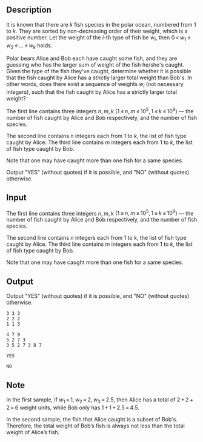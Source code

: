 ## Description

<div><p>It is known that there are <span class="tex-span"><i>k</i></span> fish species in the polar ocean, numbered from <span class="tex-span">1</span> to <span class="tex-span"><i>k</i></span>. They are sorted by non-decreasing order of their weight, which is a positive number. Let the weight of the <span class="tex-span"><i>i</i></span>-th type of fish be <span class="tex-span"><i>w</i><sub class="lower-index"><i>i</i></sub></span>, then <span class="tex-span">0 &lt; <i>w</i><sub class="lower-index">1</sub> ≤ <i>w</i><sub class="lower-index">2</sub> ≤ ... ≤ <i>w</i><sub class="lower-index"><i>k</i></sub></span> holds.</p><p>Polar bears Alice and Bob each have caught some fish, and they are guessing who has the larger sum of weight of the fish he/she's caught. Given the type of the fish they've caught, determine whether it is possible that the fish caught by Alice has a <span class="tex-font-style-bf">strictly larger</span> total weight than Bob's. In other words, does there exist a sequence of weights <span class="tex-span"><i>w</i><sub class="lower-index"><i>i</i></sub></span> (not necessary integers), such that the fish caught by Alice has a strictly larger total weight?</p></div><div class="input-specification"><p>The first line contains three integers <span class="tex-span"><i>n</i>, <i>m</i>, <i>k</i></span> <span class="tex-span">(1 ≤ <i>n</i>, <i>m</i> ≤ 10<sup class="upper-index">5</sup>, 1 ≤ <i>k</i> ≤ 10<sup class="upper-index">9</sup>)</span> — the number of fish caught by Alice and Bob respectively, and the number of fish species.</p><p>The second line contains <span class="tex-span"><i>n</i></span> integers each from 1 to <span class="tex-span"><i>k</i></span>, the list of fish type caught by Alice. The third line contains <span class="tex-span"><i>m</i></span> integers each from 1 to <span class="tex-span"><i>k</i></span>, the list of fish type caught by Bob.</p><p>Note that one may have caught more than one fish for a same species.</p></div><div class="output-specification"><p>Output "<span class="tex-font-style-tt">YES</span>" (without quotes) if it is possible, and "<span class="tex-font-style-tt">NO</span>" (without quotes) otherwise.</p></div>

## Input

<p>The first line contains three integers <span class="tex-span"><i>n</i>, <i>m</i>, <i>k</i></span> <span class="tex-span">(1 ≤ <i>n</i>, <i>m</i> ≤ 10<sup class="upper-index">5</sup>, 1 ≤ <i>k</i> ≤ 10<sup class="upper-index">9</sup>)</span> — the number of fish caught by Alice and Bob respectively, and the number of fish species.</p><p>The second line contains <span class="tex-span"><i>n</i></span> integers each from 1 to <span class="tex-span"><i>k</i></span>, the list of fish type caught by Alice. The third line contains <span class="tex-span"><i>m</i></span> integers each from 1 to <span class="tex-span"><i>k</i></span>, the list of fish type caught by Bob.</p><p>Note that one may have caught more than one fish for a same species.</p>

## Output

<p>Output "<span class="tex-font-style-tt">YES</span>" (without quotes) if it is possible, and "<span class="tex-font-style-tt">NO</span>" (without quotes) otherwise.</p>





```input1
3 3 3
2 2 2
1 1 3

```




```input2
4 7 9
5 2 7 3
3 5 2 7 3 8 7

```




```output1
YES

```




```output2
NO

```



## Note

<p>In the first sample, if <span class="tex-span"><i>w</i><sub class="lower-index">1</sub> = 1, <i>w</i><sub class="lower-index">2</sub> = 2, <i>w</i><sub class="lower-index">3</sub> = 2.5</span>,  then Alice has a total of <span class="tex-span">2 + 2 + 2 = 6</span> weight units, while Bob only has <span class="tex-span">1 + 1 + 2.5 = 4.5</span>.</p><p>In the second sample, the fish that Alice caught is a subset of Bob's. Therefore, the total weight of Bob’s fish is always not less than the total weight of Alice’s fish.</p>

